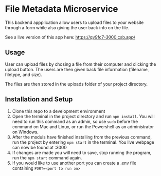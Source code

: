 # File Metadata Microservice

This backend appplication allow users to upload files to your website through a form while also giving the user back info on the file.

See a live version of this app here: https://qv9fc7-3000.csb.app/

## Usage

User can upload files by chosing a file from their computer and clicking the upload button. The users are then given back file information (filename, filetype, and size).

The files are then stored in the uploads folder of your project directory.

## Installation and Setup

1. Clone this repo to a development environment
2. Open the terminal in the project directory and run `npm install`. You will need to run this command as an admin, so use `sudo` before the command on Mac and Linux, or run the Powershell as an administrator on Windows.
3. After the moduls have finished installing from the previous command, run the project by entering `npm start` in the terminal. You live webpage can now be found at <yoururl or localhost>:3000
4. If changes are made you will need to save, stop running the program, run the `npm start` command again.
5. If you would like to use another port you can create a .env file containing `PORT=<port to run on>`